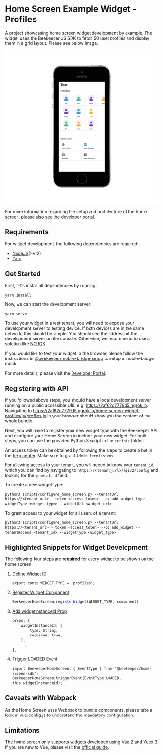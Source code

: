 # Home Screen Example Widget - Profiles

A project showcasing home screen widget development by example. The widget uses the Beekeeper JS SDK to fetch 50 user profiles and display them in a grid layout. Please see below image.

![Profiles Widget in App](docs/assets/profiles_widget.png)

For more information regarding the setup and architecture of the home screen, please also see the [developer portal](https://developers.beekeeper.io/v2/welcome/home-screen). 

## Requirements

For widget development, the following dependencies are required:

* [NodeJS](http://nodejs.org/)(>v12)
* [Yarn](https://yarnpkg.com/)

## Get Started 

First, let's install all dependencies by running: 

```sh
yarn install
```

Now, we can start the development server: 

```sh
yarn serve
```

To use your widget in a test tenant, you will need to expose your development server to testing device. If both devices are in the same network, this should be simple. You should see the address of the development server on the console. Otherwise, we recommend to use a solution like [NGROK](https://ngrok.com/).

If you would like to test your widget in the browser, please follow the instructions in [@beekeeper/mobile-bridge-setup](https://www.npmjs.com/package/@beekeeper/mobile-bridge-setup) to setup a mobile-bridge mock.

For more details, please visit the [Developer Portal](https://developers.beekeeper.io/v2/welcome/home-screen#2-widget-development).

## Registering with API

If you followed above steps, you should have a local development server running on a public accessible URL e.g. https://2af62c7779d5.ngrok.io. Navigating to https://2af62c7779d5.ngrok.io/home-screen-widget-profiles/js/profiles.js in your browser should show you the content of the whole bundle.

Next, you will have to register your new widget type with the Beekeeper API and configure your Home Screen to include your new widget. For both steps, you can use the provided Python 3 script in the ``scripts`` folder. 

An access token can be obtained by following the steps to create a bot in the [help center](https://adminhelp.beekeeper.io/hc/en-us/articles/360002574420-Creating-Bots). Make sure to grant ``Admin Permissions``.

For allowing access to your tenant, you will neeed to know your ``tenant_id``, which you can find by navigating to `https://<tenant_url>/api/2/config` and looking for the ``general.id`` field. 

To create a new widget type:

```shell
python3 scripts/configure_home_screen.py --tenantUrl https://<tenant_url> --token <access_token> --op add_widget_type --widgetType <widget_type> --widgetUrl <widget_url>
```

To grant access to your widget for all users of a tenant: 

```shell
python3 scripts/configure_home_screen.py --tenantUrl https://<tenant_url> --token <access_token> --op add_widget --tenantAccess <tenant_id> --widgetType <widget_type>
```

## Highlighted Snippets for Widget Development

The following four steps are **required** for every widget to be shown on the home screen.
 
1. [Define Widget ID](src/components/Widget.vue#L19)
    ```javascript:title=home-screen-widget/profiles/src/components/Widget.vue
    export const WIDGET_TYPE = 'profiles';
    ```
2. [Register Widget Component](src/main.js#L9)
    ```javascript:title=home-screen-widget/profiles/src/main.js
    BeekeeperHomeScreen.registerWidget(WIDGET_TYPE, component)
    ```
3. [Add widgetInstanceId Prop](src/components/Widget.vue#L38)
    ```javascript:title=home-screen-widget/profiles/src/components/Widget.vue
    props: {
        widgetInstanceId: {
            type: String,
            required: true,
        },
        ...
    },
    ```
4. [Trigger LOADED Event](src/components/Widget.vue#L71)
    ```javascript:title=home-screen-widget/profiles/src/components/Widget.vue
    import BeekeeperHomeScreen, { EventType } from '@beekeeper/home-screen-sdk';
    BeekeeperHomeScreen.triggerEvent(EventType.LOADED, this.widgetInstanceId);
    ```

## Caveats with Webpack

As the Home Screen uses Webpack to bundle components, please take a look at [vue.config.js](./vue.config.js) to understand the mandatory configuration.

## Limitations

The home screen only supports widgets developed using [Vue 2](https://vuejs.org/) and [Vuex 3](https://vuex.vuejs.org/). 
If you are new to Vue, please visit the [official guide](https://vuejs.org/v2/guide/).
